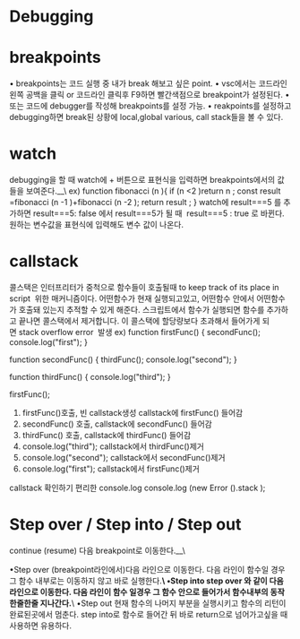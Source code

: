# Debugging
# breakpoints
• breakpoints는 코드 실행 중 내가 break 해보고 싶은 point.
• vsc에서는 코드라인 왼쪽 공백을 클릭 or 코드라인 클릭후 F9하면 빨간색점으로 breakpoint가 설정된다.
• 또는 코드에 debugger를 작성해 breakpoints를 설정 가능.
• reakpoints를 설정하고 debugging하면 break된 상황에 local,global various, call stack들을 볼 수 있다.

# watch
debugging을 할 때 watch에 + 버튼으로 표현식을 입력하면 breakpoints에서의 값들을 보여준다.__\\
ex)
function fibonacci (n ){
  if (n <2 )return n ;
  const result =fibonacci (n -1 )+fibonacci (n -2 );
  return result ;
}
watch에 result===5 를 추가하면
result===5: false 에서 result===5가 될 때  result===5 : true 로 바뀐다.
원하는 변수값을 표현식에 입력해도 변수 값이 나온다.

# callstack
콜스택은 인터프리터가 중척으로 함수들이 호출될때 to keep track of its place in script  위한 매커니즘이다. 
어떤함수가 현재 실행되고있고, 어떤함수 안에서 어떤함수가 호출돼 있는지 추적할 수 있게 해준다.
스크립트에서 함수가 실행되면 함수를 추가하고 끝나면 콜스택에서 제거합니다.
이 콜스택에 할당량보다 초과해서 들어가게 되면 stack overflow error  발생
ex)
function firstFunc() {
  secondFunc();
  console.log("first");
}

function secondFunc() {
  thirdFunc();
  console.log("second");
}

function thirdFunc() {
  console.log("third");
}

firstFunc();
1. firstFunc()호출, 빈 callstack생성 callstack에 firstFunc() 들어감
2. secondFunc() 호출, callstack에 secondFunc() 들어감
3. thirdFunc() 호출, callstack에 thirdFunc() 들어감
4. console.log("third"); callstack에서 thirdFunc()제거
5. console.log("second"); callstack에서 secondFunc()제거
6. console.log("first"); callstack에서 firstFunc()제거

callstack 확인하기 편리한 console.log
console.log (new Error ().stack );
# Step over / Step into / Step out

continue (resume)
다음 breakpoint로 이동한다.__\\

•Step over
(breakpoint라인에서)다음 라인으로 이동한다. 
다음 라인이 함수일 경우 그 함수 내부로는 이동하지 않고 바로 실행한다.__\\
•Step into
step over 와 같이 다음 라인으로 이동한다.
다음 라인이 함수 일경우 그 함수 안으로 들어가서 함수내부의 동작 한줄한줄 지나간다.__\\
•Step out
현재 함수의 나머지 부분을 실행시키고 함수의 리턴이 완료된곳에서 멈춘다.
step into로 함수로 들어간 뒤 바로 return으로 넘어가고싶을 때 사용하면 유용하다.
